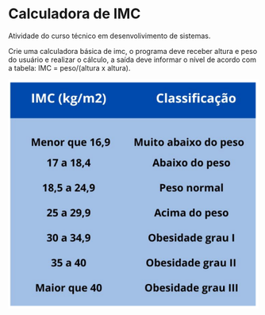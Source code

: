 # Calculadora de IMC

Atividade do curso técnico em desenvolivimento de sistemas.

Crie uma calculadora básica de imc, o programa deve receber altura e peso do usuário e realizar o cálculo, a saída deve informar o nível de acordo com a tabela: IMC = peso/(altura x altura).

![Tabela de Classificação de IMC!](/assets/images/tabela-classificacao-imc.png "Tabela de classificação do IMC")



